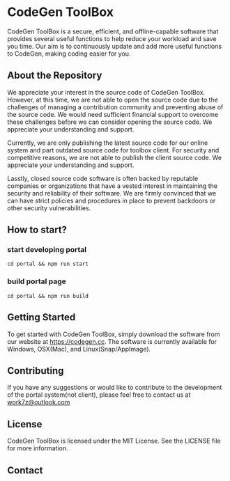 # CodeGen ToolBox

CodeGen ToolBox is a secure, efficient, and offline-capable software that provides several useful functions to help reduce your workload and save you time. Our aim is to continuously update and add more useful functions to CodeGen, making coding easier for you.

## About the Repository

We appreciate your interest in the source code of CodeGen ToolBox. However, at this time, we are not able to open the source code due to the challenges of managing a contribution community and preventing abuse of the source code. We would need sufficient financial support to overcome these challenges before we can consider opening the source code. We appreciate your understanding and support.

Currently, we are only publishing the latest source code for our online system and part outdated source code for toolbox client. For security and competitive reasons, we are not able to publish the client source code. We appreciate your understanding and support.

Lasstly, closed source code software is often backed by reputable companies or organizations that have a vested interest in maintaining the security and reliability of their software. We are firmly convinced that we can have strict policies and procedures in place to prevent backdoors or other security vulnerabilities.

## How to start?

### start developing portal

```shell
cd portal && npm run start
```

### build portal page

```shell
cd portal && npm run build
```

## Getting Started

To get started with CodeGen ToolBox, simply download the software from our website at https://codegen.cc. The software is currently available for Windows, OSX(Mac), and Linux(Snap/AppImage).

## Contributing

If you have any suggestions or would like to contribute to the development of the portal system(not client), please feel free to contact us at work7z@outlook.com

## License

CodeGen ToolBox is licensed under the MIT License. See the LICENSE file for more information.

## Contact
